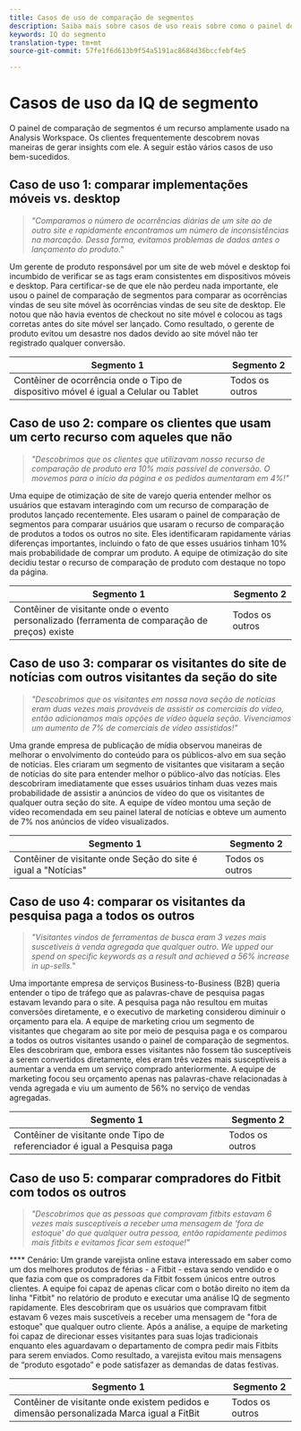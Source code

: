 ```yaml
---
title: Casos de uso de comparação de segmentos
description: Saiba mais sobre casos de uso reais sobre como o painel de comparação de segmentos pode ser usado para obter informações sobre a estratégia de marketing.
keywords: IQ do segmento
translation-type: tm+mt
source-git-commit: 57fe1f6d613b9f54a5191ac8684d36bccfebf4e5

---
```



# Casos de uso da IQ de segmento

O painel de comparação de segmentos é um recurso amplamente usado na Analysis Workspace. Os clientes frequentemente descobrem novas maneiras de gerar insights com ele. A seguir estão vários casos de uso bem-sucedidos.

## Caso de uso 1: comparar implementações móveis vs. desktop

> *"Comparamos o número de ocorrências diárias de um site ao de outro site e rapidamente encontramos um número de inconsistências na marcação. Dessa forma, evitamos problemas de dados antes o lançamento do produto."*

Um gerente de produto responsável por um site de web móvel e desktop foi incumbido de verificar se as tags eram consistentes em dispositivos móveis e desktop. Para certificar-se de que ele não perdeu nada importante, ele usou o painel de comparação de segmentos para comparar as ocorrências vindas de seu site móvel às ocorrências vindas de seu site de desktop. Ele notou que não havia eventos de checkout no site móvel e colocou as tags corretas antes do site móvel ser lançado. Como resultado, o gerente de produto evitou um desastre nos dados devido ao site móvel não ter registrado qualquer conversão. 

| Segmento 1 | Segmento 2 |
|--- |--- |
| Contêiner de ocorrência onde o Tipo de dispositivo móvel é igual a Celular ou Tablet | Todos os outros |

## Caso de uso 2: compare os clientes que usam um certo recurso com aqueles que não

> *"Descobrimos que os clientes que utilizavam nosso recurso de comparação de produto era 10% mais passível de conversão. O movemos para o início da página e os pedidos aumentaram em 4%!"*

Uma equipe de otimização de site de varejo queria entender melhor os usuários que estavam interagindo com um recurso de comparação de produtos lançado recentemente. Eles usaram o painel de comparação de segmentos para comparar usuários que usaram o recurso de comparação de produtos a todos os outros no site. Eles identificaram rapidamente várias diferenças importantes, incluindo o fato de que esses usuários tinham 10% mais probabilidade de comprar um produto. A equipe de otimização do site decidiu testar o recurso de comparação de produto com destaque no topo da página.

| Segmento 1 | Segmento 2 |
|--- |--- |
| Contêiner de visitante onde o evento personalizado (ferramenta de comparação de preços) existe | Todos os outros |

## Caso de uso 3: comparar os visitantes do site de notícias com outros visitantes da seção do site

> *"Descobrimos que os visitantes em nossa nova seção de notícias eram duas vezes mais prováveis de assistir os comerciais do vídeo, então adicionamos mais opções de vídeo àquela seção. Vivenciamos um aumento de 7% de comerciais de vídeo assistidos!"*

Uma grande empresa de publicação de mídia observou maneiras de melhorar o envolvimento do conteúdo para os públicos-alvo em sua seção de notícias. Eles criaram um segmento de visitantes que visitaram a seção de notícias do site para entender melhor o público-alvo das notícias. Eles descobriram imediatamente que esses usuários tinham duas vezes mais probabilidade de assistir a anúncios de vídeo do que os visitantes de qualquer outra seção do site. A equipe de vídeo montou uma seção de vídeo recomendada em seu painel lateral de notícias e obteve um aumento de 7% nos anúncios de vídeo visualizados.

| Segmento 1 | Segmento 2 |
|--- |--- |
| Contêiner de visitante onde Seção do site é igual a "Notícias" | Todos os outros |

## Caso de uso 4: comparar os visitantes da pesquisa paga a todos os outros

> *"Visitantes vindos de ferramentas de busca eram 3 vezes mais suscetíveis à venda agregada que qualquer outro. We upped our spend on specific keywords as a result and achieved a 56% increase in up-sells."*

Uma importante empresa de serviços Business-to-Business (B2B) queria entender o tipo de tráfego que as palavras-chave de pesquisa pagas estavam levando para o site. A pesquisa paga não resultou em muitas conversões diretamente, e o executivo de marketing considerou diminuir o orçamento para ela. A equipe de marketing criou um segmento de visitantes que chegaram ao site por meio de pesquisa paga e os comparou a todos os outros visitantes usando o painel de comparação de segmentos. Eles descobriram que, embora esses visitantes não fossem tão susceptíveis a serem convertidos diretamente, eles eram três vezes mais susceptíveis a aumentar a venda em um serviço comprado anteriormente. A equipe de marketing focou seu orçamento apenas nas palavras-chave relacionadas à venda agregada e viu um aumento de 56% no serviço de vendas agregadas.

| Segmento 1 | Segmento 2 |
|--- |--- |
| Contêiner de visitante onde Tipo de referenciador é igual a Pesquisa paga | Todos os outros |

## Caso de uso 5: comparar compradores do Fitbit com todos os outros

> *"Descobrimos que as pessoas que compravam fitbits estavam 6 vezes mais susceptíveis a receber uma mensagem de 'fora de estoque' do que qualquer outra pessoa, então rapidamente pedimos mais fitbits e evitamos ficar sem estoque!"*

**** Cenário: Um grande varejista online estava interessado em saber como um dos melhores produtos de férias - a Fitbit - estava sendo vendido e o que fazia com que os compradores da Fitbit fossem únicos entre outros clientes. A equipe foi capaz de apenas clicar com o botão direito no item da linha "Fitbit" no relatório de produto e executar uma análise IQ de segmento rapidamente. Eles descobriram que os usuários que compravam fitbit estavam 6 vezes mais suscetíveis a receber uma mensagem de "fora de estoque" que qualquer outro cliente. Após a análise, a equipe de marketing foi capaz de direcionar esses visitantes para suas lojas tradicionais enquanto eles aguardavam o departamento de compra pedir mais Fitbits para serem enviados. Como resultado, a varejista evitou mais mensagens de “produto esgotado” e pode satisfazer as demandas de datas festivas.

| Segmento 1 | Segmento 2 |
|--- |--- |
| Contêiner de visitante onde existem pedidos e dimensão personalizada Marca igual a FitBit | Todos os outros |
